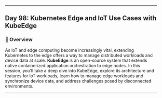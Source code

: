 ﻿---

## Day 98: Kubernetes Edge and IoT Use Cases with KubeEdge

### 📘 Overview

As IoT and edge computing become increasingly vital, extending Kubernetes to the edge offers a way to manage distributed workloads and device data at scale. **KubeEdge** is an open-source system that extends native containerized application orchestration to edge nodes. In this session, you'll take a deep dive into KubeEdge, explore its architecture and features for IoT workloads, learn how to manage edge workloads and synchronize device data, and address challenges posed by disconnected environments.

---